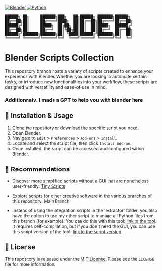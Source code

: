[![Blender](https://img.shields.io/badge/Blender-4.2.1-orange.svg)](https://www.blender.org/download/releases/4-2/)
[![Python](https://img.shields.io/badge/Python-3.11.7-blue.svg)](https://www.python.org/downloads/release/python-3117/)
```
██████╗ ██╗     ███████╗███╗   ██╗██████╗ ███████╗██████╗ 
██╔══██╗██║     ██╔════╝████╗  ██║██╔══██╗██╔════╝██╔══██╗
██████╔╝██║     █████╗  ██╔██╗ ██║██║  ██║█████╗  ██████╔╝
██╔══██╗██║     ██╔══╝  ██║╚██╗██║██║  ██║██╔══╝  ██╔══██╗
██████╔╝███████╗███████╗██║ ╚████║██████╔╝███████╗██║  ██║
╚═════╝ ╚══════╝╚══════╝╚═╝  ╚═══╝╚═════╝ ╚══════╝╚═╝  ╚═╝
```
# Blender Scripts Collection

This repository branch hosts a variety of scripts created to enhance your experience with Blender. Whether you are looking to automate certain tasks, or introduce new functionalities into your workflow, these scripts are designed with versatility and ease-of-use in mind.

### [Additionnaly, I made a GPT to help you with blender here](https://chat.openai.com/g/g-q2GEXaTWl-3d-with-blender)

## :wrench: Installation & Usage

1. Clone the repository or download the specific script you need.
2. Open Blender.
3. Navigate to `Edit` > `Preferences` > `Add-ons` > `Install`.
4. Locate and select the script file, then click `Install Add-on`.
5. Once installed, the script can be accessed and configured within Blender.

## :gem: Recommendations  

- Discover more simplified scripts without a GUI that are nonetheless user-friendly: [Tiny Scripts](https://github.com/SECRET-GUEST/tiny-scripts)

- Explore scripts for other creative software in the various branches of this repository: [Main Branch](https://github.com/SECRET-GUEST/animation/tree/main)

- Instead of using the integration scripts in the 'extractor' folder, you also have the option to use my other script to manage all Python files from this branch (for example). You can do this with this tool: [link to the tool](https://github.com/SECRET-GUEST/file_organizer). It requires self-compilation, but if you don't need the GUI, you can use this script version of the tool: [link to the script version](https://github.com/SECRET-GUEST/tiny-scripts/tree/ALL/C/Files%20handlers/File%20organizer).
  
## :scroll: License

This repository is released under the [MIT License](LICENSE). Please see the `LICENSE` file for more information.
